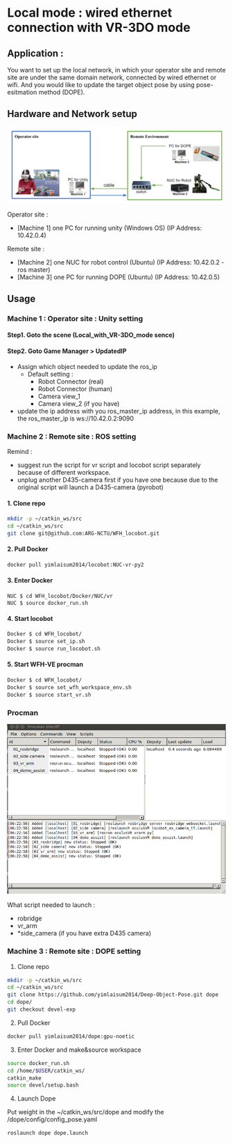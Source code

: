 # Local mode : wired ethernet connection with VR-3DO mode 

## Application : 
You want to set up the local network, in which your operator site and remote site are under the same domain network, connected by wired ethernet or wifi. And you would like to update the target object pose by using pose-esitmation method (DOPE).


## Hardware and Network setup
![Global_w_VS.](Figures/local_w_3do.PNG)

Operator site : 
- [Machine 1] one PC for running unity (Windows OS) (IP Address: 10.42.0.4)

Remote site : 
- [Machine 2] one NUC for robot control (Ubuntu) (IP Address: 10.42.0.2 - ros master)
- [Machine 3] one PC for running DOPE (Ubuntu) (IP Address: 10.42.0.5)

## Usage

### Machine 1 : Operator site : Unity setting 

#### Step1. Goto the scene (Local_with_VR-3DO_mode sence)

#### Step2. Goto Game Manager > UpdatedIP
- Assign which object needed to update the ros_ip
    - Default setting : 
        - Robot Connector (real) 
        - Robot Connector (human)
        - Camera view_1 
        - Camera view_2 (if you have)
- update the ip address with you ros_master_ip address, in this example, the ros_master_ip is ws://10.42.0.2:9090

### Machine 2 : Remote site : ROS setting 
Remind : 

- suggest run the script for vr script and locobot script separately because of different workspace.
- unplug another D435-camera first if you have one because due to the original script will launch a D435-camera (pyrobot)

#### 1. Clone repo

```bash
mkdir -p ~/catkin_ws/src
cd ~/catkin_ws/src
git clone git@github.com:ARG-NCTU/WFH_locobot.git
```

####  2. Pull Docker

``` bash
docker pull yimlaisum2014/locobot:NUC-vr-py2
```
#### 3. Enter Docker
```
NUC $ cd WFH_locobot/Docker/NUC/vr
NUC $ source docker_run.sh
```

#### 4. Start locobot

```bash
Docker $ cd WFH_locobot/
Docker $ source set_ip.sh
Docker $ source run_locobot.sh
```

#### 5. Start WFH-VE procman
```bash
Docker $ cd WFH_locobot/
Docker $ source set_wfh_workspace_env.sh
Docker $ source start_vr.sh
```

### Procman
![vr_procman](Figures/vr_procman.png)

What script needed to launch :
- robridge
- vr_arm
- *side_camera (if you have extra D435 camera)

### Machine 3 : Remote site : DOPE setting

1. Clone repo

```bash
mkdir -p ~/catkin_ws/src
cd ~/catkin_ws/src
git clone https://github.com/yimlaisum2014/Deep-Object-Pose.git dope
cd dope/
git checkout devel-exp
```

2. Pull Docker

``` bash
docker pull yimlaisum2014/dope:gpu-noetic
```

3. Enter Docker and make&source workspace

```bash
source docker_run.sh
cd /home/$USER/catkin_ws/
catkin_make
source devel/setup.bash
```

4. Launch Dope

Put weight in the ~/catkin_ws/src/dope and modify the /dope/config/config_pose.yaml
```bash 
roslaunch dope dope.launch
```

